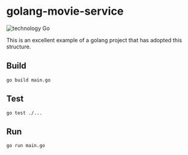# golang-movie-service
![technology Go](https://img.shields.io/badge/technology-go-blue.svg)

This is an excellent example of a golang project that has adopted this structure.

## Build

`go build main.go`

## Test

`go test ./...`

## Run

`go run main.go`
